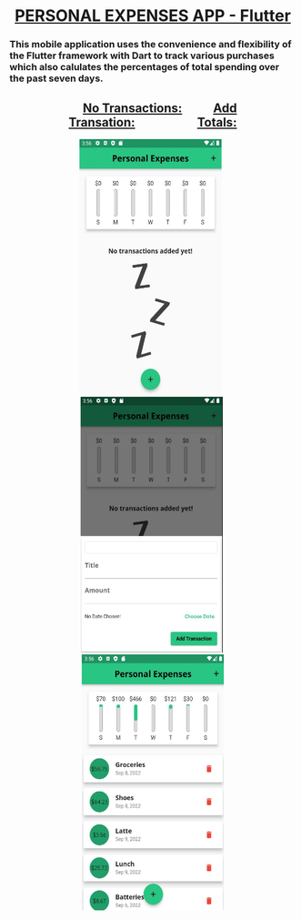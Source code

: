 # <div align="center"> <ins><strong>PERSONAL EXPENSES APP - Flutter</strong></ins> </div>
### This mobile application uses the convenience and flexibility of the Flutter framework with Dart to track various purchases which also calulates the percentages of total spending over the past seven days.

## <div align="center">     <ins>No Transactions:</ins>           <ins>Add Transation:</ins>                      <ins>Totals:</ins></div>
<div align="center"><img src = "https://github.com/BrandonScanlon/Personal_Expenses_App/blob/main/images/Exspenses%201.jpg" width="250" height="450"/>  <img src = "https://github.com/BrandonScanlon/Personal_Expenses_App/blob/main/images/Exspenses%202.jpg" width="250" height="450"/>  <img src ="https://github.com/BrandonScanlon/Personal_Expenses_App/blob/main/images/Exspenses%203.jpg" width="250" height="450"/> </div>
